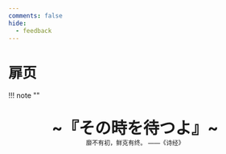 ```yaml
---
comments: false
hide:
  - feedback
---
```


# 扉页

!!! note "" 
    <br><br>
    <div align="center" style="font-size:32px;font-weight:bold">
        ~『その時を待つよ』~
    </div>
    <div align="center" style="font-size:12px">
        靡不有初，鲜克有终。  ——《诗经》
    </div>
    <br><br><br>
